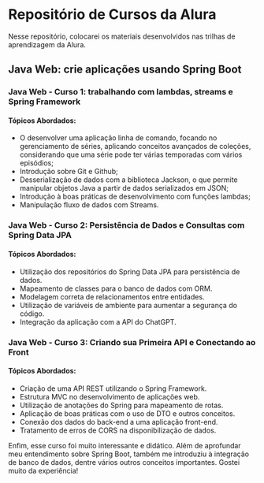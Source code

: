 # Repositório de Cursos da Alura

Nesse repositório, colocarei os materiais desenvolvidos nas trilhas de aprendizagem da Alura. 

## Java Web: crie aplicações usando Spring Boot

### Java Web - Curso 1: trabalhando com lambdas, streams e Spring Framework

#### Tópicos Abordados:

- O desenvolver uma aplicação linha de comando, focando no gerenciamento de séries, aplicando conceitos avançados de coleções, considerando que uma série pode ter várias temporadas com vários episódios;
- Introdução sobre Git e Github; 
- Desserialização de dados com a biblioteca Jackson, o que permite manipular objetos Java a partir de dados serializados em JSON;
- Introdução à boas práticas de desenvolvimento com funções lambdas;
- Manipulação fluxo de dados com Streams.

### Java Web - Curso 2: Persistência de Dados e Consultas com Spring Data JPA

#### Tópicos Abordados:

- Utilização dos repositórios do Spring Data JPA para persistência de dados.
- Mapeamento de classes para o banco de dados com ORM.
- Modelagem correta de relacionamentos entre entidades.
- Utilização de variáveis de ambiente para aumentar a segurança do código.
- Integração da aplicação com a API do ChatGPT.

### Java Web - Curso 3: Criando sua Primeira API e Conectando ao Front

#### Tópicos Abordados:

- Criação de uma API REST utilizando o Spring Framework.
- Estrutura MVC no desenvolvimento de aplicações web.
- Utilização de anotações do Spring para mapeamento de rotas.
- Aplicação de boas práticas com o uso de DTO e outros conceitos.
- Conexão dos dados do back-end a uma aplicação front-end.
- Tratamento de erros de CORS na disponibilização de dados.

Enfim, esse curso foi muito interessante e didático. Além de aprofundar meu entendimento sobre Spring Boot, também me introduziu à integração de banco de dados, dentre vários outros conceitos importantes. Gostei muito da experiência!
